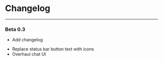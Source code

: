 # Changelog
---
### Beta 0.3
+ Add changelog
* Replace status bar button text with icons
* Overhaul chat UI